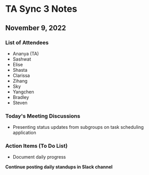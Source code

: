 # TA Sync 3 Notes
## November 9, 2022

### List of Attendees 
- Ananya (TA)
- Sashwat 
- Elise
- Shasta 
- Clarissa 
- Zihang 
- Sky 
- Yangchen 
- Bradley
- Steven 

### Today's Meeting Discussions
- Presenting status updates from subgroups on task scheduling application

### Action Items (To Do List)
- Document daily progress

**Continue posting daily standups in Slack channel**
